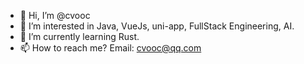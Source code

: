 - 👋 Hi, I’m @cvooc
- 👀 I’m interested in Java, VueJs, uni-app, FullStack Engineering, AI.
- 🌱 I’m currently learning Rust.
- 📫 How to reach me? Email: cvooc@qq.com
